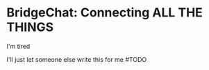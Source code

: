 BridgeChat: Connecting ALL THE THINGS
=====================================

I'm tired

I'll just let someone else write this for me #TODO
